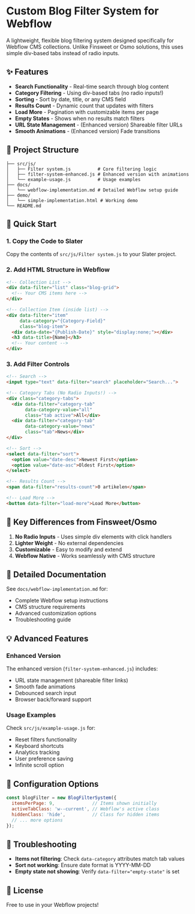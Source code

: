 # Custom Blog Filter System for Webflow

A lightweight, flexible blog filtering system designed specifically for Webflow CMS collections. Unlike Finsweet or Osmo solutions, this uses simple div-based tabs instead of radio inputs.

## ✨ Features

- **Search Functionality** - Real-time search through blog content
- **Category Filtering** - Using div-based tabs (no radio inputs!)
- **Sorting** - Sort by date, title, or any CMS field
- **Results Count** - Dynamic count that updates with filters
- **Load More** - Pagination with customizable items per page
- **Empty States** - Shows when no results match filters
- **URL State Management** - (Enhanced version) Shareable filter URLs
- **Smooth Animations** - (Enhanced version) Fade transitions

## 📁 Project Structure

```
├── src/js/
│   ├── Filter system.js          # Core filtering logic
│   ├── filter-system-enhanced.js # Enhanced version with animations
│   └── example-usage.js          # Usage examples
├── docs/
│   └── webflow-implementation.md # Detailed Webflow setup guide
├── demo/
│   └── simple-implementation.html # Working demo
└── README.md
```

## 🚀 Quick Start

### 1. Copy the Code to Slater

Copy the contents of `src/js/Filter system.js` to your Slater project.

### 2. Add HTML Structure in Webflow

```html
<!-- Collection List -->
<div data-filter="list" class="blog-grid">
  <!-- Your CMS items here -->
</div>

<!-- Collection Item (inside list) -->
<div data-filter="item" 
     data-category="{Category-Field}" 
     class="blog-item">
  <div data-date="{Publish-Date}" style="display:none;"></div>
  <h3 data-title>{Name}</h3>
  <!-- Your content -->
</div>
```

### 3. Add Filter Controls

```html
<!-- Search -->
<input type="text" data-filter="search" placeholder="Search...">

<!-- Category Tabs (No Radio Inputs!) -->
<div class="category-tabs">
  <div data-filter="category-tab" 
       data-category-value="all" 
       class="tab active">All</div>
  <div data-filter="category-tab" 
       data-category-value="news" 
       class="tab">News</div>
</div>

<!-- Sort -->
<select data-filter="sort">
  <option value="date-desc">Newest First</option>
  <option value="date-asc">Oldest First</option>
</select>

<!-- Results Count -->
<span data-filter="results-count">0 artikelen</span>

<!-- Load More -->
<button data-filter="load-more">Load More</button>
```

## 🎨 Key Differences from Finsweet/Osmo

1. **No Radio Inputs** - Uses simple div elements with click handlers
2. **Lighter Weight** - No external dependencies
3. **Customizable** - Easy to modify and extend
4. **Webflow Native** - Works seamlessly with CMS structure

## 📖 Detailed Documentation

See `docs/webflow-implementation.md` for:
- Complete Webflow setup instructions
- CMS structure requirements
- Advanced customization options
- Troubleshooting guide

## 💡 Advanced Features

### Enhanced Version
The enhanced version (`filter-system-enhanced.js`) includes:
- URL state management (shareable filter links)
- Smooth fade animations
- Debounced search input
- Browser back/forward support

### Usage Examples
Check `src/js/example-usage.js` for:
- Reset filters functionality
- Keyboard shortcuts
- Analytics tracking
- User preference saving
- Infinite scroll option

## 🔧 Configuration Options

```javascript
const blogFilter = new BlogFilterSystem({
  itemsPerPage: 9,              // Items shown initially
  activeTabClass: 'w--current', // Webflow's active class
  hiddenClass: 'hide',          // Class for hidden items
  // ... more options
});
```

## 🐛 Troubleshooting

- **Items not filtering**: Check `data-category` attributes match tab values
- **Sort not working**: Ensure date format is YYYY-MM-DD
- **Empty state not showing**: Verify `data-filter="empty-state"` is set

## 📝 License

Free to use in your Webflow projects!
